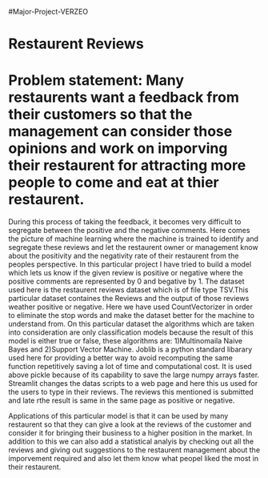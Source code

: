 #Major-Project-VERZEO
# Restaurent Reviews 
# Problem statement: Many restaurents want a feedback from their customers so that the management can consider those opinions and work on imporving their restaurent for attracting more people to come and eat at thier restaurent.
During this process of taking the feedback, it becomes very difficult to segregate between the positive and the negative comments. Here comes the picture of machine learning where the machine is trained to identify and segregate these reviews and let the restaurent owner or management know about the positivity and the negativity rate of their restaurent from the peoples perspective.
In this particular project I have tried to build a model which lets us know if the given review is positive or negative where the positive comments are represented by 0 and begative by 1.
The dataset used here is the restaurent reviews dataset which is of file type TSV.This particular dataset containes the Reviews and the output of those reviews weather positive or negative.
Here we have used CountVectorizer in order to eliminate the stop words and make the dataset better for the machine to understand from. On this particular dataset the algorithms which are taken into consideration are only classification models because the result of this model is either true or false, these algorithms are:
1)Multinomaila Naive Bayes and 2)Support Vector Machine.
Joblib is a python standard libarary used here for providing a better way to avoid recomputing the same function repetitively saving a lot of time and computational cost. It is used above pickle because of its capability to save the large numpy arrays faster.
Streamlit changes the datas scripts to a web page and here this us used for the users to type in their reviews. 
The reviews this mentioned is submitted and late rthe result is same in the same page as positive or negative.

Applications of this particular model is that it can be used by many restaurent so that they can give a look at the reviews of the customer and consider it for bringing their business to a higher position in the market.
In addition to this we can also add a statistical analyis by checking out all the reviews and giving out suggestions to the restaurent management about the imporvement required and also let them know what peopel liked the most in their restaurent.
